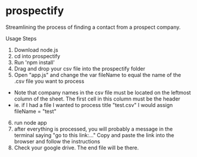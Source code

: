 # prospectify
Streamlining the process of finding a contact from a prospect company.

Usage Steps
1. Download node.js
2. cd into prospectify
3. Run 'npm install'
4. Drag and drop your csv file into the prospectify folder
5. Open "app.js" and change the var fileName to equal the name of the .csv file you want to process
  - Note that company names in the csv file must be located on the leftmost column of the sheet. The first cell in this column must be the header
  - ie. if I had a file I wanted to process title "test.csv" I would assign fileName = "test"
6. run node app
7. after everything is processed, you will probably a message in the terminal saying "go to this link:..." Copy and paste the link into the browser and follow the instructions
8. Check your google drive. The end file will be there.
